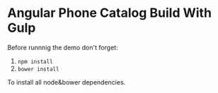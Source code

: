 # Angular Phone Catalog Build With Gulp

Before runnnig the demo don't forget:

1. `npm install`
2. `bower install`

To install all node&bower dependencies. 


